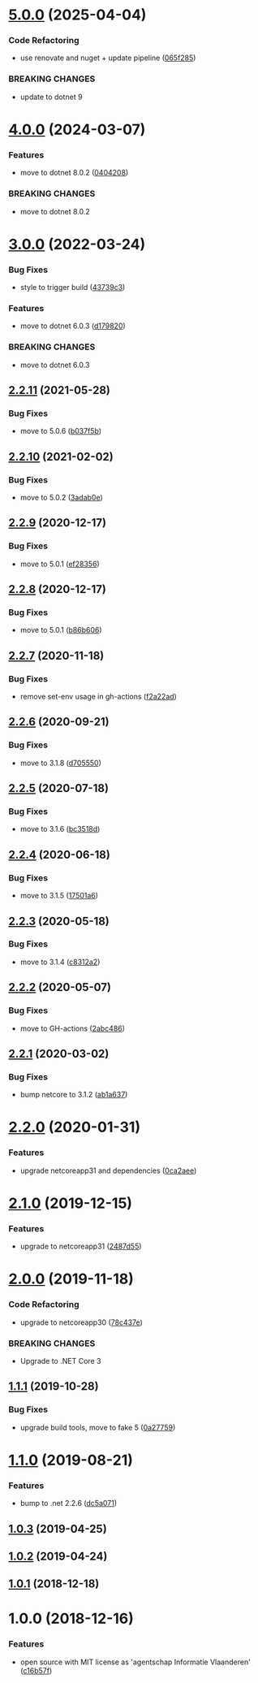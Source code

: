 # [5.0.0](https://github.com/informatievlaanderen/logcontext-correlationid-middleware/compare/v4.0.0...v5.0.0) (2025-04-04)


### Code Refactoring

* use renovate and nuget + update pipeline ([065f285](https://github.com/informatievlaanderen/logcontext-correlationid-middleware/commit/065f285186ae22cf5165c094ba55754667e639a0))


### BREAKING CHANGES

* update to dotnet 9

# [4.0.0](https://github.com/informatievlaanderen/logcontext-correlationid-middleware/compare/v3.0.0...v4.0.0) (2024-03-07)


### Features

* move to dotnet 8.0.2 ([0404208](https://github.com/informatievlaanderen/logcontext-correlationid-middleware/commit/0404208d0200bc17d6632302619e97f4c35d93c0))


### BREAKING CHANGES

* move to dotnet 8.0.2

# [3.0.0](https://github.com/informatievlaanderen/logcontext-correlationid-middleware/compare/v2.2.11...v3.0.0) (2022-03-24)


### Bug Fixes

* style to trigger build ([43739c3](https://github.com/informatievlaanderen/logcontext-correlationid-middleware/commit/43739c335c7663faf4c801561bbdb4211ae64501))


### Features

* move to dotnet 6.0.3 ([d179820](https://github.com/informatievlaanderen/logcontext-correlationid-middleware/commit/d1798202289cdba8deb695c4a73ea96117064222))


### BREAKING CHANGES

* move to dotnet 6.0.3

## [2.2.11](https://github.com/informatievlaanderen/logcontext-correlationid-middleware/compare/v2.2.10...v2.2.11) (2021-05-28)


### Bug Fixes

* move to 5.0.6 ([b037f5b](https://github.com/informatievlaanderen/logcontext-correlationid-middleware/commit/b037f5b010bfd8a639c266a34769d05cbe4b3ce9))

## [2.2.10](https://github.com/informatievlaanderen/logcontext-correlationid-middleware/compare/v2.2.9...v2.2.10) (2021-02-02)


### Bug Fixes

* move to 5.0.2 ([3adab0e](https://github.com/informatievlaanderen/logcontext-correlationid-middleware/commit/3adab0e5b73a07b42c0b7ddc1f338b16b2b993bf))

## [2.2.9](https://github.com/informatievlaanderen/logcontext-correlationid-middleware/compare/v2.2.8...v2.2.9) (2020-12-17)


### Bug Fixes

* move to 5.0.1 ([ef28356](https://github.com/informatievlaanderen/logcontext-correlationid-middleware/commit/ef28356152c50295d2ddd1fd5df2a152e7afaffd))

## [2.2.8](https://github.com/informatievlaanderen/logcontext-correlationid-middleware/compare/v2.2.7...v2.2.8) (2020-12-17)


### Bug Fixes

* move to 5.0.1 ([b86b606](https://github.com/informatievlaanderen/logcontext-correlationid-middleware/commit/b86b606bc5526d4c61e0ced8bca89945fa9d35d7))

## [2.2.7](https://github.com/informatievlaanderen/logcontext-correlationid-middleware/compare/v2.2.6...v2.2.7) (2020-11-18)


### Bug Fixes

* remove set-env usage in gh-actions ([f2a22ad](https://github.com/informatievlaanderen/logcontext-correlationid-middleware/commit/f2a22adfcb062f2ab558feca28caa4585120555d))

## [2.2.6](https://github.com/informatievlaanderen/logcontext-correlationid-middleware/compare/v2.2.5...v2.2.6) (2020-09-21)


### Bug Fixes

* move to 3.1.8 ([d705550](https://github.com/informatievlaanderen/logcontext-correlationid-middleware/commit/d705550b55254edda572e6c55f80f3f500bb2632))

## [2.2.5](https://github.com/informatievlaanderen/logcontext-correlationid-middleware/compare/v2.2.4...v2.2.5) (2020-07-18)


### Bug Fixes

* move to 3.1.6 ([bc3518d](https://github.com/informatievlaanderen/logcontext-correlationid-middleware/commit/bc3518db1e093ef41d90b03043ee2108bb2ada5c))

## [2.2.4](https://github.com/informatievlaanderen/logcontext-correlationid-middleware/compare/v2.2.3...v2.2.4) (2020-06-18)


### Bug Fixes

* move to 3.1.5 ([17501a6](https://github.com/informatievlaanderen/logcontext-correlationid-middleware/commit/17501a6471d38d28687e9caeddda0917a44a0661))

## [2.2.3](https://github.com/informatievlaanderen/logcontext-correlationid-middleware/compare/v2.2.2...v2.2.3) (2020-05-18)


### Bug Fixes

* move to 3.1.4 ([c8312a2](https://github.com/informatievlaanderen/logcontext-correlationid-middleware/commit/c8312a2dc52ddd19f5cb174b0862d958e52ca236))

## [2.2.2](https://github.com/informatievlaanderen/logcontext-correlationid-middleware/compare/v2.2.1...v2.2.2) (2020-05-07)


### Bug Fixes

* move to GH-actions ([2abc486](https://github.com/informatievlaanderen/logcontext-correlationid-middleware/commit/2abc48634eeee7bce653fd650df5c0b32cc650c9))

## [2.2.1](https://github.com/informatievlaanderen/logcontext-correlationid-middleware/compare/v2.2.0...v2.2.1) (2020-03-02)


### Bug Fixes

* bump netcore to 3.1.2 ([ab1a637](https://github.com/informatievlaanderen/logcontext-correlationid-middleware/commit/ab1a637391fc1887d0861a34415dc0e206728d53))

# [2.2.0](https://github.com/informatievlaanderen/logcontext-correlationid-middleware/compare/v2.1.0...v2.2.0) (2020-01-31)


### Features

* upgrade netcoreapp31 and dependencies ([0ca2aee](https://github.com/informatievlaanderen/logcontext-correlationid-middleware/commit/0ca2aee5e9e43d048d039d68f4094784b86a218a))

# [2.1.0](https://github.com/informatievlaanderen/logcontext-correlationid-middleware/compare/v2.0.0...v2.1.0) (2019-12-15)


### Features

* upgrade to netcoreapp31 ([2487d55](https://github.com/informatievlaanderen/logcontext-correlationid-middleware/commit/2487d5555d9b693275cf24d55d76e72c766bc155))

# [2.0.0](https://github.com/informatievlaanderen/logcontext-correlationid-middleware/compare/v1.1.1...v2.0.0) (2019-11-18)


### Code Refactoring

* upgrade to netcoreapp30 ([78c437e](https://github.com/informatievlaanderen/logcontext-correlationid-middleware/commit/78c437e))


### BREAKING CHANGES

* Upgrade to .NET Core 3

## [1.1.1](https://github.com/informatievlaanderen/logcontext-correlationid-middleware/compare/v1.1.0...v1.1.1) (2019-10-28)


### Bug Fixes

* upgrade build tools, move to fake 5 ([0a27759](https://github.com/informatievlaanderen/logcontext-correlationid-middleware/commit/0a27759))

# [1.1.0](https://github.com/informatievlaanderen/logcontext-correlationid-middleware/compare/v1.0.3...v1.1.0) (2019-08-21)


### Features

* bump to .net 2.2.6 ([dc5a071](https://github.com/informatievlaanderen/logcontext-correlationid-middleware/commit/dc5a071))

## [1.0.3](https://github.com/informatievlaanderen/logcontext-correlationid-middleware/compare/v1.0.2...v1.0.3) (2019-04-25)

## [1.0.2](https://github.com/informatievlaanderen/logcontext-correlationid-middleware/compare/v1.0.1...v1.0.2) (2019-04-24)

## [1.0.1](https://github.com/informatievlaanderen/logcontext-correlationid-middleware/compare/v1.0.0...v1.0.1) (2018-12-18)

# 1.0.0 (2018-12-16)


### Features

* open source with MIT license as 'agentschap Informatie Vlaanderen' ([c16b57f](https://github.com/informatievlaanderen/logcontext-correlationid-middleware/commit/c16b57f))
